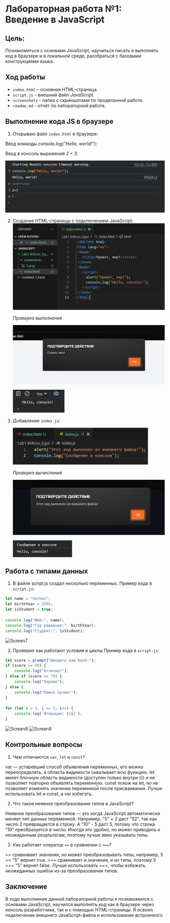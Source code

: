 
# Лабораторная работа №1: Введение в JavaScript

## Цель:
Познакомиться с основами JavaScript, научиться писать и выполнять код в браузере и в локальной среде, разобраться с базовыми конструкциями языка.

## Ход работы
- `index.html` – основная HTML-страница.
- `script.js` – внешний файл *JavaScript*.
- `screenshots` - папка с скриншотами по проделанной работе.
- `readme.md` - отчёт по лабораторной работе.

## Выполнение кода JS в браузере
1. Открываю файл `index.html` в браузере:


 Ввод команды *console.log("Hello, world!");* 

 
 Ввод в консоль выражения *2 + 3.*
   
   ![S1](screenshots/1.png)
   
2. Создание HTML-страницы с подключением JavaScript:
   ![S2](screenshots/2.png)


   *Проверка выполнения*


   ![S3](screenshots/3.png)


   ![S4](screenshots/7.png)

3. Добавление `index.js`:


   ![S5](screenshots/4.png)
   
   *Проверка вычисления*

   
   ![S6](screenshots/6.png)


   ![S7](screenshots/8.png)




## Работа с типами данных

1. В файле script.js создал несколько переменных.
Пример кода в `script.js`:
```javascript
let name = "Serhei";
let birthYear = 2005;
let isStudent = true;

console.log("Имя:", name);
console.log("Год рождения:", birthYear);
console.log("Студент:", isStudent);
```
![Screen7](screenshots/Screenshot_7.png)

2. Проверил как работают условия и циклы 
Пример кода в `script.js`:
```javascript
let score = prompt("Введите ваш балл:");
if (score >= 90) {
    console.log("Отлично!");
} else if (score >= 70) {
    console.log("Хорошо");
} else {
    console.log("Можно лучше!");
}

for (let i = 1; i <= 5; i++) {
    console.log(`Итерация: ${i}`);
}
```
![Screen8](screenshots/Screenshot_8.png)
![Screen9](screenshots/Screenshot_9.png)

## Контрольные вопросы
1. Чем отличаются `var`, `let` и `const`?

var — устаревший способ объявления переменных, его можно переопределять, а область видимости охватывает всю функцию. let имеет блочную область видимости (доступен только внутри {}) и не позволяет повторно объявлять переменную. const похож на let, но не позволяет изменять значение переменной после присваивания. Лучше использовать let и const, а var избегать.

2. Что такое неявное преобразование типов в JavaScript?

Неявное преобразование типов — это когда JavaScript автоматически меняет тип данных переменной. Например, "5" + 2 даст "52", так как число 2 превращается в строку. А "10" - 5 даст 5, потому что строка "10" преобразуется в число. Иногда это удобно, но может приводить к неожиданным результатам, поэтому лучше явно указывать типы.

3. Как работает оператор `==` в сравнении с `===`?

== сравнивает значения, но может преобразовывать типы, например, 5 == "5" вернет true. === сравнивает и значения, и их типы, поэтому 5 === "5" вернет false. Лучше использовать ===, чтобы избежать неожиданных ошибок из-за преобразования типов.

## Заключение
В ходе выполнения данной лабораторной работы я познакомился с основами JavaScript, научился выполнять код как в браузере через консоль разработчика, так и с помощью HTML-страницы. Я освоил подключение внешнего JavaScript-файла и использование встроенного <script> в HTML.

- Основные типы данных в JavaScript (строки, числа, логические значения).
- Объявление переменных с let, const и var и их различия.
- Управление потоком выполнения с помощью условных операторов (if-else).
- Использование циклов (for) для повторяющихся операций.

Практическое выполнение заданий помогло закрепить знания о синтаксисе языка и его основных конструкциях. Теперь я понимаю, как динамически управлять содержимым веб-страницы с помощью JavaScript.

